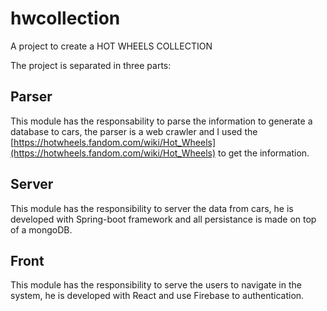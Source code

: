 # hwcollection
A project to create a HOT WHEELS COLLECTION

The project is separated in three parts:

## Parser

This module has the responsability to parse the information to generate a database to cars, the parser is a web crawler and I used the 
[https://hotwheels.fandom.com/wiki/Hot_Wheels](https://hotwheels.fandom.com/wiki/Hot_Wheels) to get the information.

## Server

This module has the responsibility  to server the data from cars, he is developed with Spring-boot framework and all persistance is made on top of a mongoDB.

## Front

This module has the responsibility  to serve the users to navigate in the system, he is developed with React and use Firebase to authentication.
